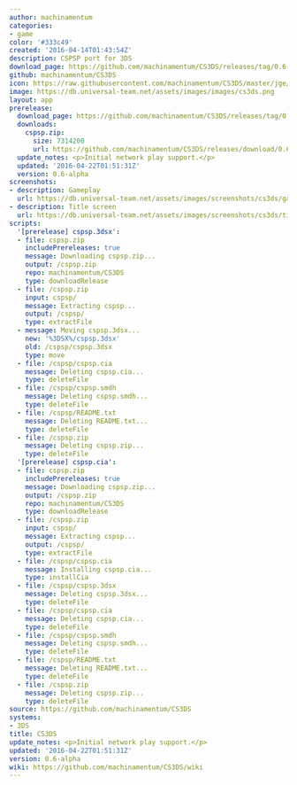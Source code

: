```yaml
---
author: machinamentum
categories:
- game
color: '#333c49'
created: '2016-04-14T01:43:54Z'
description: CSPSP port for 3DS
download_page: https://github.com/machinamentum/CS3DS/releases/tag/0.6-alpha
github: machinamentum/CS3DS
icon: https://raw.githubusercontent.com/machinamentum/CS3DS/master/jge/Projects/cspsp/icon_3ds.png
image: https://db.universal-team.net/assets/images/images/cs3ds.png
layout: app
prerelease:
  download_page: https://github.com/machinamentum/CS3DS/releases/tag/0.6-alpha
  downloads:
    cspsp.zip:
      size: 7314200
      url: https://github.com/machinamentum/CS3DS/releases/download/0.6-alpha/cspsp.zip
  update_notes: <p>Initial network play support.</p>
  updated: '2016-04-22T01:51:31Z'
  version: 0.6-alpha
screenshots:
- description: Gameplay
  url: https://db.universal-team.net/assets/images/screenshots/cs3ds/gameplay.png
- description: Title screen
  url: https://db.universal-team.net/assets/images/screenshots/cs3ds/title-screen.png
scripts:
  '[prerelease] cspsp.3dsx':
  - file: cspsp.zip
    includePrereleases: true
    message: Downloading cspsp.zip...
    output: /cspsp.zip
    repo: machinamentum/CS3DS
    type: downloadRelease
  - file: /cspsp.zip
    input: cspsp/
    message: Extracting cspsp...
    output: /cspsp/
    type: extractFile
  - message: Moving cspsp.3dsx...
    new: '%3DSX%/cspsp.3dsx'
    old: /cspsp/cspsp.3dsx
    type: move
  - file: /cspsp/cspsp.cia
    message: Deleting cspsp.cia...
    type: deleteFile
  - file: /cspsp/cspsp.smdh
    message: Deleting cspsp.smdh...
    type: deleteFile
  - file: /cspsp/README.txt
    message: Deleting README.txt...
    type: deleteFile
  - file: /cspsp.zip
    message: Deleting cspsp.zip...
    type: deleteFile
  '[prerelease] cspsp.cia':
  - file: cspsp.zip
    includePrereleases: true
    message: Downloading cspsp.zip...
    output: /cspsp.zip
    repo: machinamentum/CS3DS
    type: downloadRelease
  - file: /cspsp.zip
    input: cspsp/
    message: Extracting cspsp...
    output: /cspsp/
    type: extractFile
  - file: /cspsp/cspsp.cia
    message: Installing cspsp.cia...
    type: installCia
  - file: /cspsp/cspsp.3dsx
    message: Deleting cspsp.3dsx...
    type: deleteFile
  - file: /cspsp/cspsp.cia
    message: Deleting cspsp.cia...
    type: deleteFile
  - file: /cspsp/cspsp.smdh
    message: Deleting cspsp.smdh...
    type: deleteFile
  - file: /cspsp/README.txt
    message: Deleting README.txt...
    type: deleteFile
  - file: /cspsp.zip
    message: Deleting cspsp.zip...
    type: deleteFile
source: https://github.com/machinamentum/CS3DS
systems:
- 3DS
title: CS3DS
update_notes: <p>Initial network play support.</p>
updated: '2016-04-22T01:51:31Z'
version: 0.6-alpha
wiki: https://github.com/machinamentum/CS3DS/wiki
---
```

